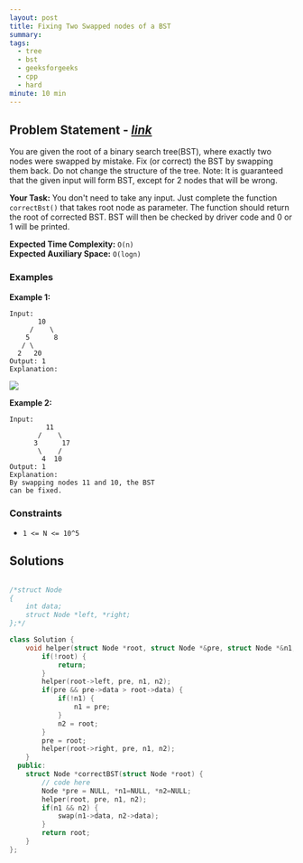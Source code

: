 ```yaml
---
layout: post
title: Fixing Two Swapped nodes of a BST
summary:
tags:
  - tree
  - bst
  - geeksforgeeks
  - cpp
  - hard
minute: 10 min
---
```


## Problem Statement - [_link_](https://practice.geeksforgeeks.org/problems/fixed-two-nodes-of-a-bst/0/?track=DSASP-BST&batchId=154#)

You are given the root of a binary search tree(BST), where exactly two nodes were swapped by mistake. Fix (or correct) the BST by swapping them back. Do not change the structure of the tree.
Note: It is guaranteed that the given input will form BST, except for 2 nodes that will be wrong.

**Your Task:**
You don't need to take any input. Just complete the function `correctBst()` that takes root node as parameter. The function should return the root of corrected BST. BST will then be checked by driver code and 0 or 1 will be printed.

**Expected Time Complexity:** `O(n)`  
**Expected Auxiliary Space:** `O(logn)`

### Examples

**Example 1:**

```
Input:
       10
     /    \
    5      8
   / \
  2   20
Output: 1
Explanation:
```

<img src="https://media.geeksforgeeks.org/wp-content/uploads/20190528095934/FixNodes.jpg">

**Example 2:**

```
Input:
         11
       /    \
      3      17
       \    /
        4  10
Output: 1
Explanation:
By swapping nodes 11 and 10, the BST
can be fixed.
```

### Constraints

- `1 <= N <= 10^5`

## Solutions

```cpp

/*struct Node
{
    int data;
    struct Node *left, *right;
};*/

class Solution {
    void helper(struct Node *root, struct Node *&pre, struct Node *&n1, struct Node *&n2) {
        if(!root) {
            return;
        }
        helper(root->left, pre, n1, n2);
        if(pre && pre->data > root->data) {
            if(!n1) {
                n1 = pre;
            }
            n2 = root;
        }
        pre = root;
        helper(root->right, pre, n1, n2);
    }
  public:
    struct Node *correctBST(struct Node *root) {
        // code here
        Node *pre = NULL, *n1=NULL, *n2=NULL;
        helper(root, pre, n1, n2);
        if(n1 && n2) {
            swap(n1->data, n2->data);
        }
        return root;
    }
};

```
